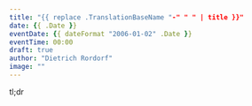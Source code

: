 ```yaml
---
title: "{{ replace .TranslationBaseName "-" " " | title }}"
date: {{ .Date }}
eventDate: {{ dateFormat "2006-01-02" .Date }}
eventTime: 00:00
draft: true
author: "Dietrich Rordorf"
image: ""
---
```

tl;dr
<!--more-->